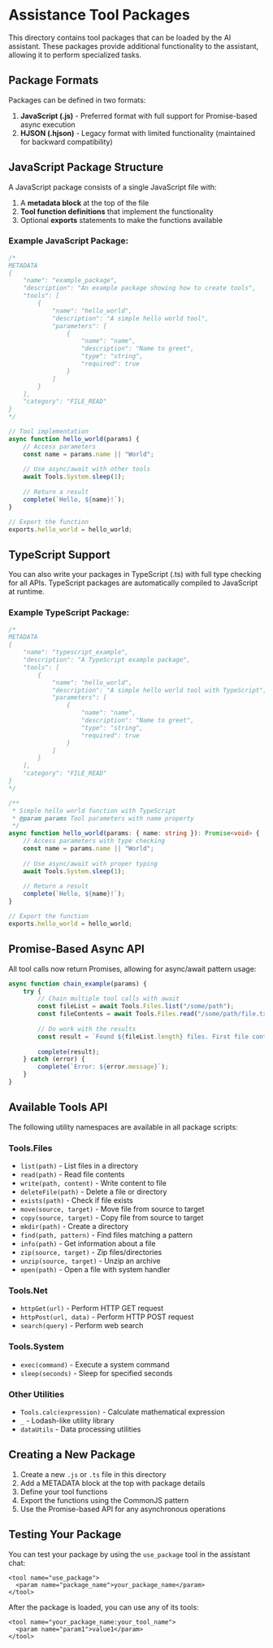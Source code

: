 # Assistance Tool Packages

This directory contains tool packages that can be loaded by the AI assistant. These packages provide additional functionality to the assistant, allowing it to perform specialized tasks.

## Package Formats

Packages can be defined in two formats:

1. **JavaScript (.js)** - Preferred format with full support for Promise-based async execution
2. **HJSON (.hjson)** - Legacy format with limited functionality (maintained for backward compatibility)

## JavaScript Package Structure

A JavaScript package consists of a single JavaScript file with:

1. A **metadata block** at the top of the file
2. **Tool function definitions** that implement the functionality
3. Optional **exports** statements to make the functions available

### Example JavaScript Package:

```javascript
/*
METADATA
{
    "name": "example_package",
    "description": "An example package showing how to create tools",
    "tools": [
        {
            "name": "hello_world",
            "description": "A simple hello world tool",
            "parameters": [
                {
                    "name": "name",
                    "description": "Name to greet",
                    "type": "string",
                    "required": true
                }
            ]
        }
    ],
    "category": "FILE_READ"
}
*/

// Tool implementation
async function hello_world(params) {
    // Access parameters
    const name = params.name || "World";
    
    // Use async/await with other tools
    await Tools.System.sleep(1);
    
    // Return a result
    complete(`Hello, ${name}!`);
}

// Export the function
exports.hello_world = hello_world;
```

## TypeScript Support

You can also write your packages in TypeScript (.ts) with full type checking for all APIs. TypeScript packages are automatically compiled to JavaScript at runtime.

### Example TypeScript Package:

```typescript
/*
METADATA
{
    "name": "typescript_example",
    "description": "A TypeScript example package",
    "tools": [
        {
            "name": "hello_world",
            "description": "A simple hello world tool with TypeScript",
            "parameters": [
                {
                    "name": "name",
                    "description": "Name to greet",
                    "type": "string",
                    "required": true
                }
            ]
        }
    ],
    "category": "FILE_READ"
}
*/

/**
 * Simple hello world function with TypeScript
 * @param params Tool parameters with name property
 */
async function hello_world(params: { name: string }): Promise<void> {
    // Access parameters with type checking
    const name = params.name || "World";
    
    // Use async/await with proper typing
    await Tools.System.sleep(1);
    
    // Return a result
    complete(`Hello, ${name}!`);
}

// Export the function
exports.hello_world = hello_world;
```

## Promise-Based Async API

All tool calls now return Promises, allowing for async/await pattern usage:

```javascript
async function chain_example(params) {
    try {
        // Chain multiple tool calls with await
        const fileList = await Tools.Files.list("/some/path");
        const fileContents = await Tools.Files.read("/some/path/file.txt");
        
        // Do work with the results
        const result = `Found ${fileList.length} files. First file contents: ${fileContents}`;
        
        complete(result);
    } catch (error) {
        complete(`Error: ${error.message}`);
    }
}
```

## Available Tools API

The following utility namespaces are available in all package scripts:

### Tools.Files
- `list(path)` - List files in a directory
- `read(path)` - Read file contents
- `write(path, content)` - Write content to file
- `deleteFile(path)` - Delete a file or directory
- `exists(path)` - Check if file exists
- `move(source, target)` - Move file from source to target
- `copy(source, target)` - Copy file from source to target
- `mkdir(path)` - Create a directory
- `find(path, pattern)` - Find files matching a pattern
- `info(path)` - Get information about a file
- `zip(source, target)` - Zip files/directories
- `unzip(source, target)` - Unzip an archive
- `open(path)` - Open a file with system handler

### Tools.Net
- `httpGet(url)` - Perform HTTP GET request
- `httpPost(url, data)` - Perform HTTP POST request
- `search(query)` - Perform web search

### Tools.System
- `exec(command)` - Execute a system command
- `sleep(seconds)` - Sleep for specified seconds

### Other Utilities
- `Tools.calc(expression)` - Calculate mathematical expression
- `_` - Lodash-like utility library
- `dataUtils` - Data processing utilities

## Creating a New Package

1. Create a new `.js` or `.ts` file in this directory
2. Add a METADATA block at the top with package details
3. Define your tool functions
4. Export the functions using the CommonJS pattern
5. Use the Promise-based API for any asynchronous operations

## Testing Your Package

You can test your package by using the `use_package` tool in the assistant chat:

```
<tool name="use_package">
  <param name="package_name">your_package_name</param>
</tool>
```

After the package is loaded, you can use any of its tools:

```
<tool name="your_package_name:your_tool_name">
  <param name="param1">value1</param>
</tool>
``` 
